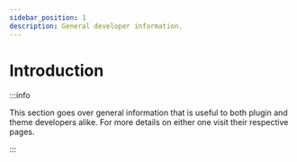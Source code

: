 ```yaml
---
sidebar_position: 1
description: General developer information.
---
```


# Introduction

:::info

This section goes over general information that is useful to both plugin and theme developers alike. For more details on either one visit their respective pages.

:::
